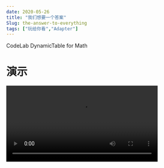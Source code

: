 ```yaml
---
date: 2020-05-26
title: "我们想要一个答案"
Slug: the-answer-to-everything
tags: ["玩给你看","Adapter"]
---
```


CodeLab DynamicTable for Math
<!--truncate-->

# 演示
<video width="80%" src="https://adapter.codelab.club/video/42.mp4" controls="controls"></video>

